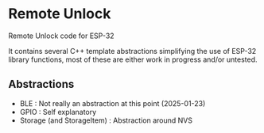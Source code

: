 # Remote Unlock

Remote Unlock code for ESP-32

It contains several C++ template abstractions simplifying the use of ESP-32 library functions, most of these are either work in progress and/or untested.

## Abstractions

- BLE : Not really an abstraction at this point (2025-01-23)
- GPIO : Self explanatory
- Storage (and StorageItem) : Abstraction around NVS
